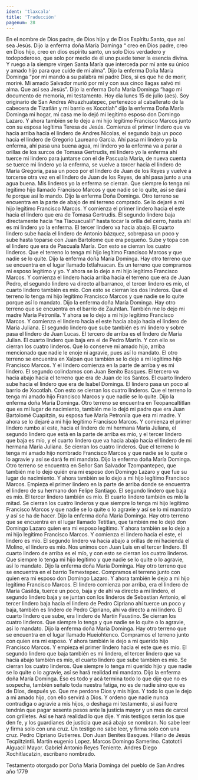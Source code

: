 ```yaml
---
ident: 'tlaxcala'
title: 'Traducción'
pagenum: 28
---
```

En el nombre de Dios padre, de Dios hijo y de Dios Espíritu Santo, que así sea Jesús. Dijo la enferma doña María Dominga “ creo en Dios padre, creo en Dios hijo, creo en dios espíritu santo, un solo Dios verdadero y todopoderoso, que solo por medio de él uno puede tener la esencia divina. Y ruego a la siempre virgen Santa María que interceda por mí ante su único y amado hijo para que cuide de mi alma”.
Dijo la enferma Doña María Dominga “por mí mandó a su palabra mi padre Dios, si es que he de morir, moriré. Mi amado Salvador murió por mí y con sus cinco llagas salvó mi alma. Que así sea Jesús”. Dijo la enferma Doña María Dominga “hago mi documento de memoria, mi testamento. Hoy día lunes 15 de julio (aes). Soy originario de San Andres Ahuazhuatepec, pertenezco al caballerato de la cabecera de Tizatlán y mi barrio es Xocotlah” dijo la enferma Doña María Dominga mi hogar, mi casa me lo dejó mi legítimo esposo don Domingo Lazaro. Y ahora también se lo dejo a mi hijo legítimo Francisco Marcos junto con su esposa legítima Teresa de Jesús. 
Comienza el primer lindero que va hacia arriba hacia el lindero de Andres Nicolas, el segundo baja un poco hacia el lindero de Gregorio Laureano Garcia. Ahí pasa mi lindero yo la enferma, ahí pasa una buena agua, mi lindero yo la enferma va a parar a orillas de los surcos de Tomasa Gertrudis, mi lindero yo la enferma ahí tuerce mi lindero para juntarse con el de Pascuala Maria, de nueva cuenta se tuerce mi lindero yo la enferma, se vuelve a torcer hacia el lindero de María Gregoria, pasa un poco por el lindero de Juan de los Reyes y vuelve a torcerse otra vez en el lindero de Juan de los Reyes, de ahí pasa junto a una agua buena. Mis linderos yo la enferma se cierran. Que siempre lo tenga mi legítimo hijo llamado Francisco Marcos y que nadie se lo quite, así se dará fe porque así lo mando. Dijo la enferma Doña Dominga.
Otro terreno se encuentra en la parte de abajo de mi terreno comprado. Se lo dejaré a mi hijo legítimo Francisco Marcos. Y comienza el primer lindero hacia el este hacia el lindero que era de Tomasa Gertrudis. El segundo lindero baja directamente hacia “na Tlacuacualli”  hasta tocar la orilla del cerro, hasta ahí es mi lindero yo la enferma. El tercer lindero va hacia abajo. El cuarto lindero sube hacia el lindero de Antonio bázquez, sobrepasa un poco y sube hasta toparse con Juan Bartolome que era pequeño. Sube y topa con el lindero que era de Pascuala María. Con esto se cierran los cuatro linderos. Que el terreno lo tenga mi hijo legítimo Francisco Marcos y que nadie se lo quite. Dijo la enferma doña María Dominga. Hay otro terreno que se encuentra en el lugar llamado Ixtlahuacan. Es un terreno que compramos mi esposo legítimo y yo. Y ahora se lo dejo a mi hijo legítimo Francisco Marcos. Y comienza el lindero hacia arriba hacia el terreno que era de Juan Pedro, el segundo lindero va directo al barranco, el tercer lindero es mío, el cuarto lindero también es mío. Con esto se cierran los dos linderos. Que el terreno lo tenga mi hijo legítimo Francisco Marcos y que nadie se lo quite porque así lo mandato. Dijo la enferma doña María Dominga.
Hay otro terreno que se encuentra en el barrio de Zauhtlan. También me lo dejo mi madre María Petronila. Y ahora se lo dejo a mi hijo legítimo Francisco Marcos. Y comienza el lindero hacia el este hacia abajo hacia el lindero de María Juliana. El segundo lindero que sube también es mi lindero y sobre pasa el lindero de Juan Lucas. El tercero de arriba es el lindero de María Julian. El cuarto lindero que baja era el de Pedro Martín. Y con ello se cierran los cuatro linderos. Que lo conserve mi amado hijo, arriba mencionado que nadie le enoje ni agravie, pues así lo mandato.
El otro terreno se encuentra en Xalpan que también se lo dejo a mi legítimo hijo Francisco Marcos. Y el lindero comienza en la parte de arriba y es mi lindero. El segundo colindamos con Juan Benito Basques. El tercero va hacia abajo hacia el terreno que era de Juan de los Santos. El cuarto lindero sube hacia el lindero que era de Isabel Dominga. El lindero pasa un poco al barrio de Xocotlah. Con esto se cierran los cuatro linderos. Que el terreno lo tenga mi amado hijo Francisco Marcos y que nadie se lo quite. Dijo la enferma doña María Dominga.
Otro terreno se encuentra en Teopancaltitlan que es mi lugar de nacimiento, también me lo dejó mi padre que era Juan Bartolomé Cuapitzin, su esposa fue María Petronila que era mi madre. Y ahora se lo dejaré a mi hijo legítimo Francisco Marcos. Y comienza el primer lindero rumbo al este, hacia el lindero de mi hermana María Juliana, el segundo lindero que está en la parte de arriba es mío, y el tercer lindero que baja es mío, y el cuarto lindero que va hacia abajo hacia el lindero de mi hermana María Juliana. Se cierran los cuatro linderos. Que el terreno lo tenga mi amado hijo nombrado Francisco Marcos y que nadie se lo quite o lo agravie y así se dará fe mi mandato. Dijo la enferma doña María Dominga. Otro terreno se encuentra en Señor San Salvador Tzompantepec, que también me lo dejó quién era mi esposo don Domingo Lazaro y que fue su lugar de nacimiento. Y ahora también se lo dejo a mi hijo legítimo Francisco Marcos. Empieza el primer lindero en la parte de arriba donde se encuentra el lindero de su hermano don Felipe Santiago. El segundo lindero que baja es mío. El tercer lindero también es mío. El cuarto lindero también es mío la mitad. Se cierran los cuatro linderos y que siempre lo tenga mi hijo legítimo Francisco Marcos y que nadie se lo quite o lo agravie y así se lo mi mandato y así se ha de hacer. Dijo la enferma doña María Dominga. 
Hay otro terreno que se encuentra en el lugar llamado Tetitlan, que también me lo dejó don Domingo Lazaro quien era mi esposo legítimo. Y ahora también se lo dejo a mi hijo legítimo Francisco Marcos. Y comienza el lindero hacia el este, el lindero es mío. El segundo lindero va hacia abajo a orillas de mi hacienda el Molino, el lindero es mío. Nos unimos con Juan Luis en el tercer lindero. El cuarto lindero de arriba es el mío, y con esto se cierran los cuatro linderos. Que siempre lo tenga mi hijo legítimo y que nadie se lo quite o lo agravie, así lo mandato.
Dijo la enferma doña María Dominga. 
Hay otro terreno que se encuentra en el barrio Temextepec. Compramos el terreno junto con quien era mi esposo don Domingo Lazaro. Y ahora también le dejo a mi hijo legítimo Francisco Marcos. El lindero comienza por arriba, era el lindero de María Casilda, tuerce un poco, baja y de ahí va directo a mi lindero, el segundo lindero baja y se juntan con los linderos de Sebastian Antonio, el tercer lindero baja hacia el lindero de Pedro Cipriano ahí tuerce un poco y baja, también es lindero de Pedro Cipriano, ahí va directo a mi lindero. El cuarto lindero que sube, era lindero de Martín Faustino. Se cierran los cuatro linderos. Que siempre lo tenga y que nadie se lo quite o lo agravie, así lo mandato.
Dijo la enferma doña María Dominga. 
Hay otro terreno que se encuentra en el lugar llamado Hueiohtenco. Compramos el terreno junto con quien era mi esposo. Y ahora también le dejo a mi querido hijo Francisco Marcos. Y empieza el primer lindero hacia el este que es mío. El segundo lindero que baja también es mi lindero, el tercer lindero que va hacia abajo también es mío, el cuarto lindero que sube también es mío.
Se cierran los cuatro linderos. Que siempre lo tenga mi querido hijo y que nadie se lo quite o lo agravie, así se hará realidad mi mandato.
Dijo la enferma doña María Dominga. Eso es todo y acá termina todo lo que dije que no es sospecha, también señalo toda nuestra fatiga, no es de nadie sino que es de Dios, después yo. Que me perdone Dios y mis hijos. Y todo lo que le dejo a mi amado hijo, con ello servirá a Dios. Y ordeno que nadie nunca contradiga o agravie a mis hijos, o deshaga mi testamento, si así fuere tendrán que pagar sesenta pesos ante la justicia mayor y un mes de carcel con grilletes. Así se hará realidad lo que dije. Y mis testigos serán los que den fe, y los guardianes de justicia que acá abajo se nombran. No sabe leer y firma solo con una cruz. Un testigo no sabe leer, y firma solo con una cruz.
Pedro Cipriano Gutierres.
Don Juan Benites Basques.
Hilario de Jesús Tecpiltzintli.
Martín eugenio Lopez.
Marcos Domingo Samerino.
Catototli Alguacil Mayor.
Gabriel Antonio Reyes Teniente.
Andres Diego Xochitlacatzin, escribano nombrado.

Testamento otorgado por Doña María Dominga del pueblo de San Andres año 1779
